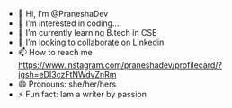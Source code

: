 - 👋 Hi, I’m @PraneshaDev
- 👀 I’m interested in coding...
- 🌱 I’m currently learning B.tech in CSE
- 💞️ I’m looking to collaborate on Linkedin
- 📫 How to reach me https://www.instagram.com/praneshadev/profilecard/?igsh=eDI3czFtNWdvZnRm
- 😄 Pronouns: she/her/hers
- ⚡ Fun fact: Iam a writer by passion

<!---
PraneshaDev/PraneshaDev is a ✨ special ✨ repository because its `README.md` (this file) appears on your GitHub profile.
You can click the Preview link to take a look at your changes.
--->
